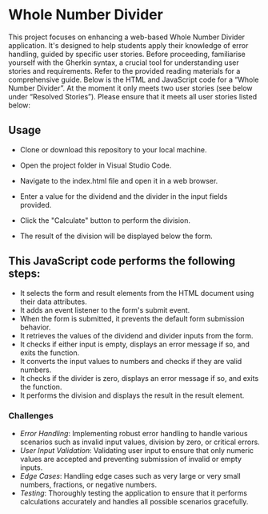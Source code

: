 # Whole Number Divider

This project focuses on enhancing a web-based Whole Number Divider application. It's designed to help students apply their knowledge of error handling, guided by specific user stories. Before proceeding, familiarise yourself with the Gherkin syntax, a crucial tool for understanding user stories and requirements. Refer to the provided reading materials for a comprehensive guide. Below is the HTML and JavaScript code for a “Whole Number Divider”. At the moment it only meets two user stories (see below under “Resolved Stories”). Please ensure that it meets all user stories listed below:

## Usage

- Clone or download this repository to your local machine.

- Open the project folder in Visual Studio Code.

- Navigate to the index.html file and open it in a web browser.

- Enter a value for the dividend and the divider in the input fields provided.

- Click the "Calculate" button to perform the division.

- The result of the division will be displayed below the form.

## This JavaScript code performs the following steps:

- It selects the form and result elements from the HTML document using their data attributes.
- It adds an event listener to the form's submit event.
- When the form is submitted, it prevents the default form submission behavior.
- It retrieves the values of the dividend and divider inputs from the form.
- It checks if either input is empty, displays an error message if so, and exits the function.
- It converts the input values to numbers and checks if they are valid numbers.
- It checks if the divider is zero, displays an error message if so, and exits the function.
- It performs the division and displays the result in the result element.

### Challenges

- _Error Handling_: Implementing robust error handling to handle various scenarios such as invalid input values, division by zero, or critical errors.
- _User Input Validation_: Validating user input to ensure that only numeric values are accepted and preventing submission of invalid or empty inputs.
- _Edge Cases_: Handling edge cases such as very large or very small numbers, fractions, or negative numbers.
- _Testing_: Thoroughly testing the application to ensure that it performs calculations accurately and handles all possible scenarios gracefully.
